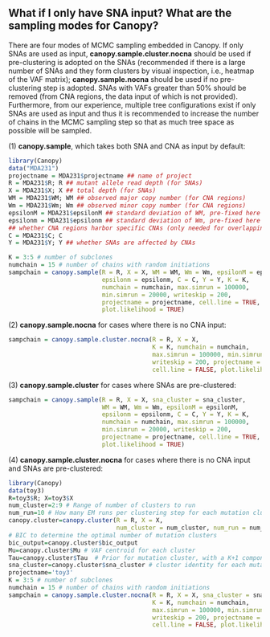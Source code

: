 ## **What if I only have SNA input? What are the sampling modes for Canopy?**
  
  There are four modes of MCMC sampling embedded in Canopy. If only SNAs are used as input, **canopy.sample.cluster.nocna** should be used if pre-clustering is adopted on the SNAs (recommended if there is a large number of SNAs and they form clusters by visual inspection, i.e., heatmap of the VAF matrix); **canopy.sample.nocna** should be used if no pre-clustering step is adopted. SNAs with VAFs greater than 50% should be removed (from CNA regions, the data input of which is not provided). Furthermore, from our experience, multiple tree configurations exist if only SNAs are used as input and thus it is recommended to increase the number of chains in the MCMC sampling step so that as much tree space as possible will be sampled.
  
  (1) **canopy.sample**, which takes both SNA and CNA as input by default:
```r
library(Canopy)
data("MDA231")
projectname = MDA231$projectname ## name of project
R = MDA231$R; R ## mutant allele read depth (for SNAs)
X = MDA231$X; X ## total depth (for SNAs)
WM = MDA231$WM; WM ## observed major copy number (for CNA regions)
Wm = MDA231$Wm; Wm ## observed minor copy number (for CNA regions)
epsilonM = MDA231$epsilonM ## standard deviation of WM, pre-fixed here
epsilonm = MDA231$epsilonm ## standard deviation of Wm, pre-fixed here
## whether CNA regions harbor specific CNAs (only needed for overlapping CNAs)
C = MDA231$C; C
Y = MDA231$Y; Y ## whether SNAs are affected by CNAs

K = 3:5 # number of subclones
numchain = 15 # number of chains with random initiations
sampchain = canopy.sample(R = R, X = X, WM = WM, Wm = Wm, epsilonM = epsilonM, 
                          epsilonm = epsilonm, C = C, Y = Y, K = K, 
                          numchain = numchain, max.simrun = 100000,
                          min.simrun = 20000, writeskip = 200,
                          projectname = projectname, cell.line = TRUE,
                          plot.likelihood = TRUE)
  ```
  
  (2) **canopy.sample.nocna** for cases where there is no CNA input:
```r
sampchain = canopy.sample.cluster.nocna(R = R, X = X,
                                        K = K, numchain = numchain, 
                                        max.simrun = 100000, min.simrun = 20000,
                                        writeskip = 200, projectname = projectname,
                                        cell.line = FALSE, plot.likelihood = TRUE)
```  
  
  (3) **canopy.sample.cluster** for cases where SNAs are pre-clustered:
```r
sampchain = canopy.sample(R = R, X = X, sna_cluster = sna_cluster, 
                          WM = WM, Wm = Wm, epsilonM = epsilonM, 
                          epsilonm = epsilonm, C = C, Y = Y, K = K, 
                          numchain = numchain, max.simrun = 100000,
                          min.simrun = 20000, writeskip = 200,
                          projectname = projectname, cell.line = TRUE,
                          plot.likelihood = TRUE)
```
  
  (4) **canopy.sample.cluster.nocna** for cases where there is no CNA input and SNAs are pre-clustered:
```r
library(Canopy)
data(toy3)
R=toy3$R; X=toy3$X
num_cluster=2:9 # Range of number of clusters to run
num_run=10 # How many EM runs per clustering step for each mutation cluster wave
canopy.cluster=canopy.cluster(R = R, X = X,
                              num_cluster = num_cluster, num_run = num_run)
# BIC to determine the optimal number of mutation clusters
bic_output=canopy.cluster$bic_output
Mu=canopy.cluster$Mu # VAF centroid for each cluster
Tau=canopy.cluster$Tau  # Prior for mutation cluster, with a K+1 component
sna_cluster=canopy.cluster$sna_cluster # cluster identity for each mutation
projectname='toy3'
K = 3:5 # number of subclones
numchain = 15 # number of chains with random initiations
sampchain = canopy.sample.cluster.nocna(R = R, X = X, sna_cluster = sna_cluster,
                                        K = K, numchain = numchain, 
                                        max.simrun = 100000, min.simrun = 20000,
                                        writeskip = 200, projectname = projectname,
                                        cell.line = FALSE, plot.likelihood = TRUE)
```
